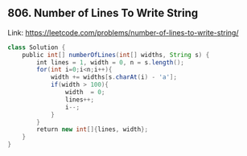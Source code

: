 ## 806. Number of Lines To Write String
Link: https://leetcode.com/problems/number-of-lines-to-write-string/

```java
class Solution {
    public int[] numberOfLines(int[] widths, String s) {
        int lines = 1, width = 0, n = s.length();
        for(int i=0;i<n;i++){
            width += widths[s.charAt(i) - 'a'];
            if(width > 100){
                width  = 0;
                lines++;
                i--;
            }
        }
        return new int[]{lines, width};
    }
}
```
